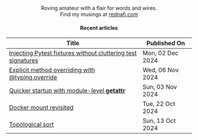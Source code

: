 <div align="center">
Roving amateur with a flair for words and wires. <br>
Find my musings at <a href="https://rednafi.com/" rel="me">rednafi.com</a>
</div><div align="center">

#### Recent articles

| Title | Published On |
| ----- | ------------ |
| [Injecting Pytest fixtures without cluttering test signatures](http://rednafi.com/python/inject_pytest_fixture/) | Mon, 02 Dec 2024 |
| [Explicit method overriding with @typing.override](http://rednafi.com/python/typing_override/) | Wed, 06 Nov 2024 |
| [Quicker startup with module-level __getattr__](http://rednafi.com/python/module_getattr/) | Sun, 03 Nov 2024 |
| [Docker mount revisited](http://rednafi.com/misc/docker_mount/) | Tue, 22 Oct 2024 |
| [Topological sort](http://rednafi.com/go/topological_sort/) | Sun, 13 Oct 2024 |
</div>